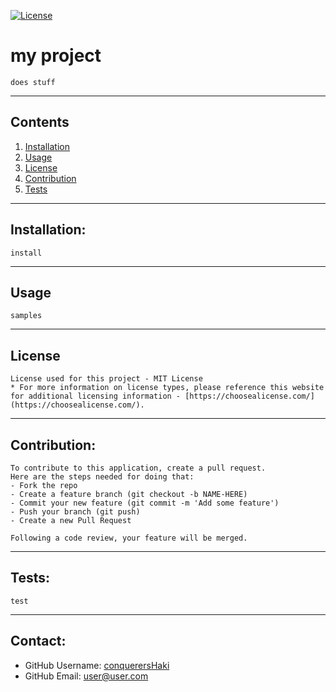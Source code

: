 
  [![License](https://img.shields.io/badge/License-Boost%201.0-lightblue.svg)](https://www.boost.org/LICENSE_1_0.txt)
  # my project
  
    does stuff
  
  ---
  ## Contents
  
  1. [Installation](#installation)
  2. [Usage](#usage)
  3. [License](#license)
  4. [Contribution](#contribution)
  5. [Tests](#tests)
  
  ---
  ## Installation:
    install
    
  ---
  ## Usage
    samples

  ---
  ## License
    License used for this project - MIT License
    * For more information on license types, please reference this website
    for additional licensing information - [https://choosealicense.com/](https://choosealicense.com/).
  
  ---
  ## Contribution:
    
    To contribute to this application, create a pull request.
    Here are the steps needed for doing that:
    - Fork the repo
    - Create a feature branch (git checkout -b NAME-HERE)
    - Commit your new feature (git commit -m 'Add some feature')
    - Push your branch (git push)
    - Create a new Pull Request
  
    Following a code review, your feature will be merged.
  
  ---
  ## Tests:
    test
  
  ---
  ## Contact:
  * GitHub Username: [conquerersHaki](https://github.com/conquerersHaki)
  * GitHub Email: user@user.com
    
  